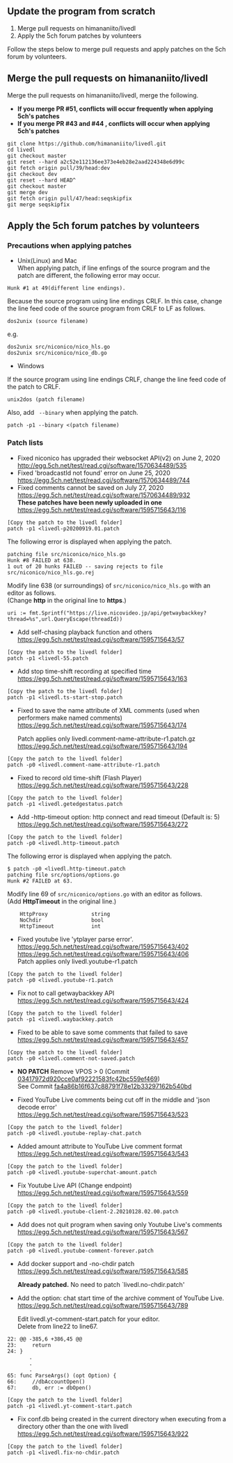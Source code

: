 ## Update the program from scratch  

1. Merge pull requests on himananiito/livedl 
2. Apply the 5ch forum patches by volunteers  

Follow the steps below to merge pull requests and apply patches on the 5ch forum by volunteers.  

## Merge the pull requests on himananiito/livedl  

Merge the pull requests on himananiito/livedl, merge the following.  

- **If you merge PR #51, conflicts will occur frequently when applying 5ch's patches**  
- **If you merge PR #43 and #44 , conflicts will occur when applying 5ch's patches**  
```
git clone https://github.com/himananiito/livedl.git
cd livedl
git checkout master
git reset --hard a2c52e112136ee373e4eb28e2aad224348e6d99c
git fetch origin pull/39/head:dev
git checkout dev
git reset --hard HEAD^
git checkout master
git merge dev
git fetch origin pull/47/head:seqskipfix
git merge seqskipfix
```

## Apply the 5ch forum patches by volunteers

### Precautions when applying patches

- Unix(Linux) and Mac  
When applying patch, if line enfings of the source program and the patch are different, the following error may occur.  
```
Hunk #1 at 49(different line endings).
```

Because the source program using line endings CRLF.
In this case, change the line feed code of the source program from CRLF to LF as follows.
```
dos2unix (source filename)  
```
e.g.  
```
dos2unix src/niconico/nico_hls.go  
dos2unix src/niconico/nico_db.go  
```

- Windows  

If the source program using line endings CRLF, change the line feed code of the patch to CRLF.  
```
unix2dos (patch filename)  
```
Also, add `` --binary`` when applying the patch.  
```
patch -p1 --binary <(patch filename)  
```
### Patch lists

- Fixed niconico has upgraded their websocket API(v2) on June 2, 2020  
http://egg.5ch.net/test/read.cgi/software/1570634489/535  
- Fixed 'broadcastId not found' error on June 25, 2020  
https://egg.5ch.net/test/read.cgi/software/1570634489/744  
- Fixed comments cannot be saved on July 27, 2020  
https://egg.5ch.net/test/read.cgi/software/1570634489/932  
  **These patches have been newly uploaded in one**  
  https://egg.5ch.net/test/read.cgi/software/1595715643/116  
```
[Copy the patch to the livedl folder]
patch -p1 <livedl-p20200919.01.patch
```
  The following error is displayed when applying the patch.  
```
patching file src/niconico/nico_hls.go  
Hunk #8 FAILED at 638.  
1 out of 20 hunks FAILED -- saving rejects to file src/niconico/nico_hls.go.rej  
```
  Modify line 638 (or surroundings) of `src/niconico/nico_hls.go` with an editor as follows.  
  (Change **http** in the original line to **https**.)  
```
uri := fmt.Sprintf("https://live.nicovideo.jp/api/getwaybackkey?thread=%s",url.QueryEscape(threadId))
```

- Add self-chasing playback function and others  
https://egg.5ch.net/test/read.cgi/software/1595715643/57  
```
[Copy the patch to the livedl folder]
patch -p1 <livedl-55.patch
```
- Add stop time-shift recording at specified time  
https://egg.5ch.net/test/read.cgi/software/1595715643/163  
```
[Copy the patch to the livedl folder]
patch -p1 <livedl.ts-start-stop.patch
```

- Fixed to save the name attribute of XML comments (used when performers make named comments)  
https://egg.5ch.net/test/read.cgi/software/1595715643/174  

  Patch applies only livedl.comment-name-attribute-r1.patch.gz  
  https://egg.5ch.net/test/read.cgi/software/1595715643/194  
```
[Copy the patch to the livedl folder]
patch -p0 <livedl.comment-name-attribute-r1.patch
```

- Fixed to record old time-shift (Flash Player)  
https://egg.5ch.net/test/read.cgi/software/1595715643/228  

```
[Copy the patch to the livedl folder]
patch -p1 <livedl.getedgestatus.patch
```

- Add -http-timeout option: http connect and read timeout (Default is: 5)  
https://egg.5ch.net/test/read.cgi/software/1595715643/272  

```
[Copy the patch to the livedl folder]
patch -p0 <livedl.http-timeout.patch
```
  The following error is displayed when applying the patch.  
```
$ patch -p0 <livedl.http-timeout.patch
patching file src/options/options.go
Hunk #2 FAILED at 63.
```
  Modify line 69 of `src/niconico/options.go` with an editor as follows.  
  (Add **HttpTimeout** in the original line.)  
```
	HttpProxy              string
	NoChdir                bool
	HttpTimeout            int
```

- Fixed youtube live 'ytplayer parse error'.  
https://egg.5ch.net/test/read.cgi/software/1595715643/402  
https://egg.5ch.net/test/read.cgi/software/1595715643/406  
  Patch applies only livedl.youtube-r1.patch  
```
[Copy the patch to the livedl folder]
patch -p0 <livedl.youtube-r1.patch
```

- Fix not to call getwaybackkey API  
https://egg.5ch.net/test/read.cgi/software/1595715643/424  
```
[Copy the patch to the livedl folder]
patch -p1 <livedl.waybackkey.patch
```

- Fixed to be able to save some comments that failed to save  
https://egg.5ch.net/test/read.cgi/software/1595715643/457  
```
[Copy the patch to the livedl folder]
patch -p0 <livedl.comment-not-saved.patch
```

- **NO PATCH** Remove VPOS > 0 (Commit [03417972d920cce0af92221583fc42bc559ef469](https://github.com/nnn-revo2012/livedl/commit/03417972d920cce0af92221583fc42bc559ef469))  
  See Commit [fa4a86b16f637c88791f78e12b33297162b540bd](https://github.com/nnn-revo2012/livedl/commit/fa4a86b16f637c88791f78e12b33297162b540bd)  

- Fixed YouTube Live comments being cut off in the middle and 'json decode error'  
https://egg.5ch.net/test/read.cgi/software/1595715643/523  
```
[Copy the patch to the livedl folder]
patch -p0 <livedl.youtube-replay-chat.patch
```

- Added amount attribute to YouTube Live comment format  
https://egg.5ch.net/test/read.cgi/software/1595715643/543  
```
[Copy the patch to the livedl folder]
patch -p0 <livedl.youtube-superchat-amount.patch
```

-  Fix Youtube Live API (Change endpoint)  
https://egg.5ch.net/test/read.cgi/software/1595715643/559  
```
[Copy the patch to the livedl folder]
patch -p0 <livedl.youtube-client-2.20210128.02.00.patch
```

- Add does not quit program when saving only Youtube Live's comments  
https://egg.5ch.net/test/read.cgi/software/1595715643/567  
```
[Copy the patch to the livedl folder]
patch -p0 <livedl.youtube-comment-forever.patch
```

- Add docker support and -no-chdir patch  
https://egg.5ch.net/test/read.cgi/software/1595715643/585  

  **Already patched.** No need to patch `livedl.no-chdir.patch'  

- Add the option: chat start time of the archive comment of YouTube Live.  
https://egg.5ch.net/test/read.cgi/software/1595715643/789  

  Edit livedl.yt-comment-start.patch for your editor.  
  Delete from line22 to line67.  
```
22: @@ -385,6 +386,45 @@
23: 	return
24: }
       .
       .
       .
65: func ParseArgs() (opt Option) {
66: 	//dbAccountOpen()
67: 	db, err := dbOpen()
```

```
[Copy the patch to the livedl folder]
patch -p1 <livedl.yt-comment-start.patch
```

- Fix conf.db being created in the current directory when executing from a directory other than the one with livedl  
https://egg.5ch.net/test/read.cgi/software/1595715643/922  
```
[Copy the patch to the livedl folder]
patch -p1 <livedl.fix-no-chdir.patch
```

